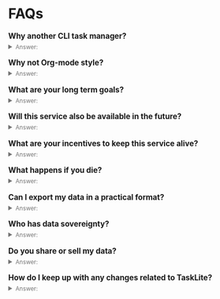 # FAQs

<div id="faqs-page">

<style>
  #faqs-page summary {
    cursor: pointer;
    opacity: 0.6;
  }
  #faqs-page h2 {
    font-size: 1.1em;
    margin: 1em 0 0.2em 0;
  }
</style>


## Why another CLI task manager?

<details>
  <summary><small>Answer:</small></summary>

[Taskwarrior] has been the gold standard for CLI task managers so far.
However, I repeatedly lost tasks due to [weird bugs]
and syncing issues.
I also found several UI decisions inept and wanted something
with a better workflow.
But probably most importantly I couldn't see myself contributing
to a C++ project.
I had been working with C++ at university and it wasn't pleasant.

To sum it up: I finally wanted something which I could fully own
and use until the end of days.
That means:

- Does not suddenly get bought by a bigger fish and get closed down
    or made unusable (looking at you [Wunderlist])
- Is written in a high-performance programming language,
    yet gives me lot's of guarantees about the code's stability
    and makes it easy for other developers to contribute
- Free software
- With a stable, future proof, powerful, and fast backend
    (currently [SQLite], but support for plain files and Git is planned)

[Wunderlist]:
  https://www.theverge.com/2018/3/21/17146308/microsoft-wunderlist-to-do-app-acquisition-complicated
[SQLite]: https://sqlite.org
[Taskwarrior]: https://taskwarrior.org
[weird bugs]: https://github.com/GothenburgBitFactory/taskwarrior/issues/1831

</details>


## Why not Org-mode style?

<details>
  <summary><small>Answer:</small></summary>

I don't like [Org-mode]'s' unstructured combination
of outlining, notes and tasks.
Furthermore I don't like interactive document editing UIs in the terminal.
I prefer REPL style apps which adhere to UNIX conventions and let
me compose them easily with other CLI tools.

This, however, is just a personal preference
and otherwise [Org-mode] is certainly a good solution.
Also check out [Smos],
which is another powerful tree-based editor with extra focus
on [Getting Things Done].

[Org-mode]: https://orgmode.org/
[Smos]: https://smos.cs-syd.eu/
[Getting Things Done]: https://en.wikipedia.org/wiki/Getting_Things_Done

</details>


## What are your long term goals?

<details>
  <summary><small>Answer:</small></summary>

For the product roadmap check out the [dedicated page for it](/roadmap)

However, this project is not just about the product,
but just as well about the underlying values.
Big companies are good at offering you fancy products without
clarifying any of the adjacent issues which are crucial for
an outstanding user experience beyond the product itself:

- Will this service also be available in the future?
- What are your incentives to keep this service alive?
- What happens if the company dies?
- Can I export my data in a practical format?
- Who has data sovereignty?
- How do you share / sell my data?
- …

</details>


## Will this service also be available in the future?

<details>
  <summary><small>Answer:</small></summary>

[The code](https://github.com/ad-si/TaskLite)
is completely free open source software and compiling and using it
is straight forward.
Whatever happens to me, TaskLite will always be available in this way.

</details>


## What are your incentives to keep this service alive?

<details>
  <summary><small>Answer:</small></summary>

I'm using it daily and it has become something like my second brain.
Since I'm not interested in abandoning my brain,
it will be maintained and further developed in the future.

</details>


## What happens if you die?

<details>
  <summary><small>Answer:</small></summary>

A good friend has access to the repository and
can transfer it to the community.

</details>


## Can I export my data in a practical format?

<details>
  <summary><small>Answer:</small></summary>

Not locking you in is one of the most important aspects of TaskLite.
Therefore it supports numerous export formats:

- JSON - All tasks as one JSON array
- [JSON Lines](https://jsonlines.org) - One JSON object per task
- CSV
- SQL
- Direct access to the SQLite database

For more information check out the
[export documentation](/usage/cli.html#export)

</details>


## Who has data sovereignty?

<details>
  <summary><small>Answer:</small></summary>

All your data is stored in **your** TaskLite database on **your** computer.
No analytics data or data of any other kind gets transferred to a third party
during the usage of TaskLite.

</details>


## Do you share or sell my data?

<details>
  <summary><small>Answer:</small></summary>

We do not have access to any of your data!

</details>


## How do I keep up with any changes related to TaskLite?

<details>
  <summary><small>Answer:</small></summary>

There are several ways to stay up to date:

- Visit the [official changelog](/changelog)
- Join our subreddit at [/r/TaskLite](https://www.reddit.com/r/TaskLite/)
- Follow the
  [releases page on GitHub](https://github.com/ad-si/TaskLite/releases)

</details>

</div>
